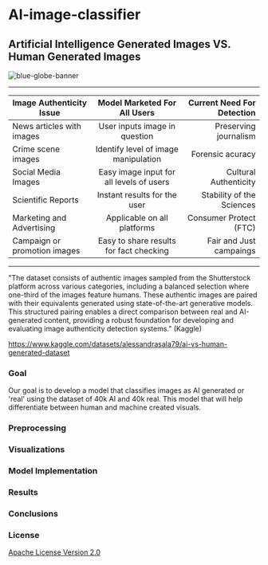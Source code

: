 
# AI-image-classifier
## Artificial Intelligence Generated Images VS. Human Generated Images

<p align="center">
   
   ![blue-globe-banner](https://github.com/user-attachments/assets/f1887d8c-e69f-4cf6-b431-be71803e623b)

   -----------------------------------------

|     Image Authenticity Issue         |     Model Marketed For All Users          |  Current Need For Detection      |
|--------------------------------------|:-----------------------------------------:|---------------------------------:|
|     News articles with images        |     User inputs image in question         | Preserving journalism            |
|        Crime scene images            |  Identify level of image manipulation     | Forensic acuracy                 |
|        Social Media Images           | Easy image input for all levels of users  | Cultural Authenticity            |
|        Scientific Reports            |      Instant results for the user         | Stability of the Sciences        |
|     Marketing and Advertising        |      Applicable on all platforms          | Consumer Protect (FTC)           |
|     Campaign or promotion images     | Easy to share results for fact checking   | Fair and Just campaings          |

--------------------------------------------


"The dataset consists of authentic images sampled from the Shutterstock platform across various categories, including a balanced selection where one-third of the images feature humans. These authentic images are paired with their equivalents generated using state-of-the-art generative models. This structured pairing enables a direct comparison between real and AI-generated content, providing a robust foundation for developing and evaluating image authenticity detection systems." (Kaggle)

https://www.kaggle.com/datasets/alessandrasala79/ai-vs-human-generated-dataset

### **Goal**

Our goal is to develop a model that classifies images as AI generated or 'real' using the dataset of 40k AI and 40k real.
This model that will help differentiate between human and machine created visuals. 

### **Preprocessing**



### **Visualizations**


 
### **Model Implementation**



### **Results**


### **Conclusions** 

### **License**
[Apache License Version 2.0](https://www.apache.org/licenses/LICENSE-2.0)
